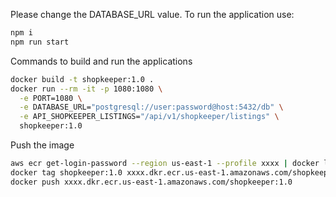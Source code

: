 Please change the DATABASE_URL value.
To run the application use:
```bash
npm i
npm run start
```


Commands to build and run the applications
```bash
docker build -t shopkeeper:1.0 .
docker run --rm -it -p 1080:1080 \
  -e PORT=1080 \
  -e DATABASE_URL="postgresql://user:password@host:5432/db" \
  -e API_SHOPKEEPER_LISTINGS="/api/v1/shopkeeper/listings" \
  shopkeeper:1.0
```


Push the image
```bash
aws ecr get-login-password --region us-east-1 --profile xxxx | docker login --username AWS --password-stdin xxxx.dkr.ecr.us-east-1.amazonaws.com
docker tag shopkeeper:1.0 xxxx.dkr.ecr.us-east-1.amazonaws.com/shopkeeper:1.0
docker push xxxx.dkr.ecr.us-east-1.amazonaws.com/shopkeeper:1.0
```